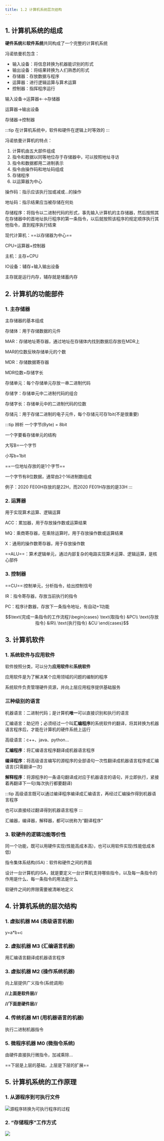 ```yaml
---
title: 1.2 计算机系统层次结构
---
```




## 1. 计算机系统的组成

**硬件系统**和**软件系统**共同构成了一个完整的计算机系统


冯诺依曼机包含：

+ 输入设备：将信息转换为机器能识别的形式
+ 输出设备：将结果转换为人们熟悉的形式
+ 存储器：存放数据与程序
+ 运算器：进行逻辑运算与算术运算
+ 控制器：指挥程序运行

输入设备→运算器←→存储器

运算器→输出设备

存储器→控制器

:::tip
在计算机系统中，软件和硬件在逻辑上时等效的
:::

冯诺依曼计算机的特点：

1. 计算机由五大部件组成
2. 指令和数据以同等地位存于存储器中，可以按照地址寻访
3. 指令和数据都用二进制表示
4. 指令由操作码和地址码组成
5. 存储程序
6. 以运算器为中心

操作码：指示应该执行加或减或...的操作

地址码：指示结果应当被存储在何处

存储程序：将指令以二进制代码的形式，事先输入计算机的主存储器，然后按照其在存储器中的首地址执行程序的第一条指令，以后就按照该程序的规定顺序执行其他指令，直到程序执行结束

现代计算机：==以存储器为中心==

CPU=运算器+控制器

主机：主存+CPU

IO设备：辅存+输入输出设备

主存就是运行内存，辅存就是储蓄内存

## 2. 计算机的功能部件

### 1. 主存储器

主存储器的基本组成

存储体：用于存储数据的元件

MAR：存储地址寄存器，通过地址在存储体内找到数据后存放在MDR上

MAR的位数反映存储单元的个数

MDR：存储数据寄存器

MDR位数=存储字长

存储单元：每个存储单元存放一串二进制代码

存储字：存储单元中二进制代码的组合

存储字长：存储单元中的二进制代码的位数

存储元：用于存储二进制的电子元件，每个存储元可存1bit(不是很重要)

:::tip 辨析
一个字节(Byte) = 8bit

一个字要看存储单元的结构

大写B=一个字节

小写b=1bit

==一位地址存放的是1个字节==

一个字节有8位数据，通常由2个16进制数组成

例子：2020 FE00H存放的是22H，而2020 FE01H存放的是33H
:::

### 2. 运算器

用于实现算术运算、逻辑运算

ACC：累加器，用于存放操作数或运算结果

MQ：乘商寄存器，在乘除运算时，用于存放操作数或运算结果

X：通用的操作数寄存器，用于存放操作数

==ALU==：算术逻辑单元，通过内部复杂的电路实现算术运算、逻辑运算，是核心部件

### 3. 控制器

==CU==:控制单元，分析指令，给出控制信号

IR：指令寄存器，存放当前执行的指令

PC：程序计数器，存放下一条指令地址，有自动+1功能

$$\text{完成一条指令的工作流程}\begin{cases}
    \text{取指令} &PC\\
    \text{存放指令} &IR\\
    \text{执行指令} &CU
\end{cases}$$

## 3. 计算机软件

### 1. 系统软件与应用软件

软件按照分类，可以分为**应用软件**和**系统软件**

应用软件是为了解决某个应用领域的问题的编制的程序

系统软件负责管理硬件资源，并向上层应用程序提供基础服务

### 三种级别的语言

机器语言：二进制代码；是计算机**唯一**可以直接识别和执行的语言

汇编语言：助记符；必须经过一个叫**汇编程序**的系统软件的翻译，将其转换为机器语言程序后，才能在计算机的硬件系统上运行

高级语言：c++、java、python...

**汇编程序**：将汇编语言程序翻译成机器语言程序

**编译程序**：将高级语言编写的源程序的全部语句一次性翻译成机器语言程序或汇编语言(只需翻译一次)

**解释程序**：将源程序的一条语句翻译成对应于机器语言的语句，并立即执行，紧接着再翻译下一句(每次执行都要翻译)

:::tip
高级语言既可以通过编译程序编译成汇编语言，再经过汇编操作得到机器语言程序

也可以直接经过翻译得到机器语言程序
:::


汇编器，编译器，解释器，都可以统称为“翻译程序”

###  3. 软硬件的逻辑功能等价性

同一个功能，既可以用硬件实现(性能高成本高)，也可以用软件实现(性能低成本低)

指令集体系结构(ISA)：软件和硬件之间的界面

设计一台计算机的ISA，就是要定义一台计算机支持哪些指令，以及每一条指令的作用是什么、每一条指令的用法是什么

软硬件之间的界限需要被清晰地定义

## 4. 计算机系统的层次结构








### 1. 虚拟机器 M4 (高级语言机器)

y=a\*b+c

### 2. 虚拟机器 M3 (汇编语言机器)

用汇编语言翻译成机器语言程序

### 3. 虚拟机器 M2 (操作系统机器)

向上层提供广义指令(系统调用)


**//上面是软件层//**

**//下面是硬件层//**

### 4. 传统机器 M1 (用机器语言的机器)

执行二进制机器指令

### 5. 微程序机器 M0 (微指令系统)

由硬件直接执行微指令，加减乘除...

==下层是上层的基础，上层是下层的扩展==

## 5. 计算机系统的工作原理

### 1. 从源程序到可执行文件

![源程序转换为可执行程序的过程](image.png)

### 2. “存储程序”工作方式

![](image-1.png)






















